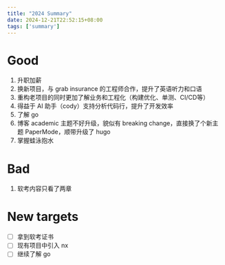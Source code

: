 ```yaml
---
title: "2024 Summary"
date: 2024-12-21T22:52:15+08:00
tags: ['summary']
---
```


# Good
1. 升职加薪
2. 换新项目，与 grab insurance 的工程师合作，提升了英语听力和口语
3. 重构老项目的同时更加了解业务和工程化（构建优化、单测、CI/CD等）
4. 得益于 AI 助手（cody）支持分析代码行，提升了开发效率
5. 了解 go
6. 博客 academic 主题不好升级，貌似有 breaking change，直接换了个新主题 PaperMode，顺带升级了 hugo
7. 掌握蛙泳抱水

# Bad
1. 软考内容只看了两章

# New targets
- [ ] 拿到软考证书
- [ ] 现有项目中引入 nx
- [ ] 继续了解 go
